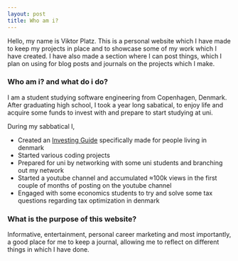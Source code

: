 ```yaml
---
layout: post
title: Who am i?
---
```


Hello, my name is Viktor Platz. This is a personal website which I have made to keep my projects in place and to showcase some of my work which I have created. I have also made a section where I can post things, which I plan on using for blog posts and journals on the projects which I make.

### Who am i? and what do i do?

I am a student studying software engineering from Copenhagen, Denmark. After graduating high school, I took a year long sabatical, to enjoy life and acquire some funds to invest with and prepare to start studying at uni.

During my sabbatical I,

* Created an [Investing Guide](/investingguide/) specifically made for people living in denmark
* Started various coding projects
* Prepared for uni by networking with some uni students and branching out my network
* Started a youtube channel and accumulated ≈100k views in the first couple of months of posting on the youtube channel
* Engaged with some economics students to try and solve some tax questions regarding tax optimization in denmark

### What is the purpose of this website?

Informative, entertainment, personal career marketing and most importantly, a good place for me to keep a journal, allowing me to reflect on different things in which I have done.
